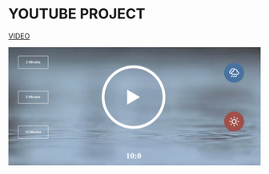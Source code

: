 # YOUTUBE PROJECT

[VIDEO](https://www.youtube.com/watch?v=oMBXdZzYqEk)

<img src="/meditation.png">
